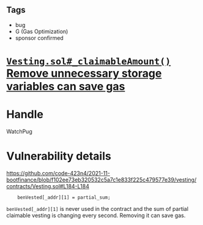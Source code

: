 ## Tags

- bug
- G (Gas Optimization)
- sponsor confirmed

# [`Vesting.sol#_claimableAmount()` Remove unnecessary storage variables can save gas](https://github.com/code-423n4/2021-11-bootfinance-findings/issues/246) 

# Handle

WatchPug


# Vulnerability details

https://github.com/code-423n4/2021-11-bootfinance/blob/f102ee73eb320532c5a7c1e833f225c479577e39/vesting/contracts/Vesting.sol#L184-L184

```solidity=184
    benVested[_addr][1] = partial_sum;
```

`benVested[_addr][1]` is never used in the contract and the sum of partial claimable vesting is changing every second. Removing it can save gas.

